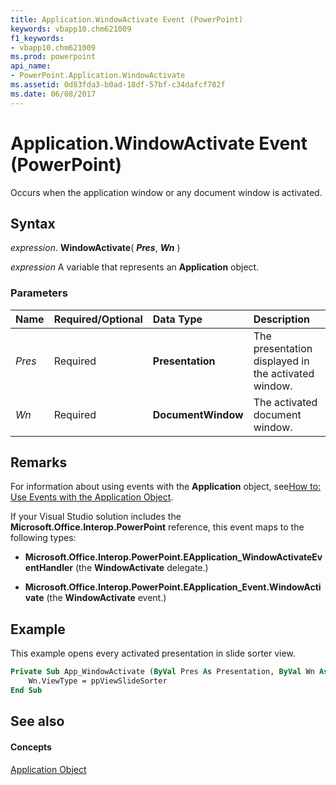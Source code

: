 ```yaml
---
title: Application.WindowActivate Event (PowerPoint)
keywords: vbapp10.chm621009
f1_keywords:
- vbapp10.chm621009
ms.prod: powerpoint
api_name:
- PowerPoint.Application.WindowActivate
ms.assetid: 0d83fda3-b0ad-18df-57bf-c34dafcf782f
ms.date: 06/08/2017
---
```



# Application.WindowActivate Event (PowerPoint)

Occurs when the application window or any document window is activated.


## Syntax

 _expression_. **WindowActivate**( **_Pres_**, **_Wn_** )

 _expression_ A variable that represents an **Application** object.


### Parameters



|**Name**|**Required/Optional**|**Data Type**|**Description**|
|:-----|:-----|:-----|:-----|
| _Pres_|Required|**Presentation**|The presentation displayed in the activated window.|
| _Wn_|Required|**DocumentWindow**|The activated document window.|

## Remarks

For information about using events with the **Application** object, see[How to: Use Events with the Application Object](use-events-with-the-application-object.md).

If your Visual Studio solution includes the **Microsoft.Office.Interop.PowerPoint** reference, this event maps to the following types:


- **Microsoft.Office.Interop.PowerPoint.EApplication_WindowActivateEventHandler** (the **WindowActivate** delegate.)
    
- **Microsoft.Office.Interop.PowerPoint.EApplication_Event.WindowActivate** (the **WindowActivate** event.)
    

## Example

This example opens every activated presentation in slide sorter view.


```vb
Private Sub App_WindowActivate (ByVal Pres As Presentation, ByVal Wn As DocumentWindow) 
    Wn.ViewType = ppViewSlideSorter 
End Sub
```


## See also


#### Concepts


[Application Object](application-object-powerpoint.md)

